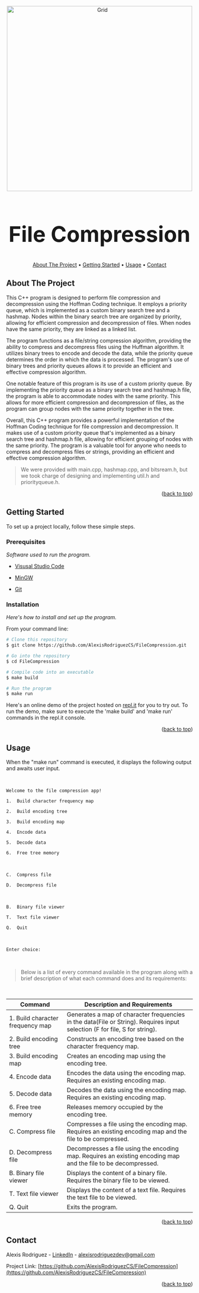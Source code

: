 <a name="readme-top"></a>

<p align="center">
  <img src="https://raw.githubusercontent.com/AlexisRodriguezCS/FileCompression/main/Images/Files.jpg" alt="Grid" style="display:block;margin:auto;" height="500">
</p>

<h1 align="center" style="font-size: 58px;">File Compression</h1>

<!-- TABLE OF CONTENTS -->
<p align="center">
  <a href="#about">About The Project</a> •
  <a href="#getting-started">Getting Started</a> •
  <a href="#usage">Usage</a> •
  <a href="#Contact">Contact</a>
</p>

<!-- ABOUT THE PROJECT -->

<a name="about"></a>

## About The Project

This C++ program is designed to perform file compression and decompression using the Hoffman Coding technique. It employs a priority queue, which is implemented as a custom binary search tree and a hashmap. Nodes within the binary search tree are organized by priority, allowing for efficient compression and decompression of files. When nodes have the same priority, they are linked as a linked list.

The program functions as a file/string compression algorithm, providing the ability to compress and decompress files using the Huffman algorithm. It utilizes binary trees to encode and decode the data, while the priority queue determines the order in which the data is processed. The program's use of binary trees and priority queues allows it to provide an efficient and effective compression algorithm.

One notable feature of this program is its use of a custom priority queue. By implementing the priority queue as a binary search tree and hashmap.h file, the program is able to accommodate nodes with the same priority. This allows for more efficient compression and decompression of files, as the program can group nodes with the same priority together in the tree.

Overall, this C++ program provides a powerful implementation of the Hoffman Coding technique for file compression and decompression. It makes use of a custom priority queue that's implemented as a binary search tree and hashmap.h file, allowing for efficient grouping of nodes with the same priority. The program is a valuable tool for anyone who needs to compress and decompress files or strings, providing an efficient and effective compression algorithm.

> We were provided with main.cpp, hashmap.cpp, and bitsream.h, but we took charge of designing and implementing util.h and priorityqueue.h.

<p align="right">(<a href="#readme-top">back to top</a>)</p>

<!-- GETTING STARTED -->

<a name="getting-started"></a>

## Getting Started

To set up a project locally, follow these simple steps.

### Prerequisites

_Software used to run the program._

- [Visusal Studio Code](https://code.visualstudio.com/)

- [MinGW](https://sourceforge.net/projects/mingw/)

- [Git](https://git-scm.com/)

### Installation

_Here's how to install and set up the program._

From your command line:

```bash
# Clone this repository
$ git clone https://github.com/AlexisRodriguezCS/FileCompression.git

# Go into the repository
$ cd FileCompression

# Compile code into an executable
$ make build

# Run the program
$ make run
```

Here's an online demo of the project hosted on [repl.it](https://replit.com/@Alexisrz/FileCompression) for you to try out. To run the demo, make sure to execute the 'make build' and 'make run' commands in the repl.it console.

<p align="right">(<a href="#readme-top">back to top</a>)</p>

<!-- USAGE -->

<a name="usage"></a>

## Usage

When the "make run" command is executed, it displays the following output and awaits user input.

<br>

`Welcome to the file compression app!`

`1.  Build character frequency map`

`2.  Build encoding tree`

`3.  Build encoding map`

`4.  Encode data`

`5.  Decode data`

`6.  Free tree memory`

<br>

`C.  Compress file`

`D.  Decompress file`

<br>

`B.  Binary file viewer`

`T.  Text file viewer`

`Q.  Quit`

<br>

`Enter choice: `

<br>

> Below is a list of every command available in the program along with a brief description of what each command does and its requirements:

<br>

| Command                          | Description and Requirements                                                                                               |
| -------------------------------- | -------------------------------------------------------------------------------------------------------------------------- |
| 1. Build character frequency map | Generates a map of character frequencies in the data(File or String). Requires input selection (F for file, S for string). |
| 2. Build encoding tree           | Constructs an encoding tree based on the character frequency map.                                                          |
| 3. Build encoding map            | Creates an encoding map using the encoding tree.                                                                           |
| 4. Encode data                   | Encodes the data using the encoding map. Requires an existing encoding map.                                                |
| 5. Decode data                   | Decodes the data using the encoding map. Requires an existing encoding map.                                                |
| 6. Free tree memory              | Releases memory occupied by the encoding tree.                                                                             |
| C. Compress file                 | Compresses a file using the encoding map. Requires an existing encoding map and the file to be compressed.                 |
| D. Decompress file               | Decompresses a file using the encoding map. Requires an existing encoding map and the file to be decompressed.             |
| B. Binary file viewer            | Displays the content of a binary file. Requires the binary file to be viewed.                                              |
| T. Text file viewer              | Displays the content of a text file. Requires the text file to be viewed.                                                  |
| Q. Quit                          | Exits the program.                                                                                                         |

<p align="right">(<a href="#readme-top">back to top</a>)</p>

<!-- CONTACT -->

<a name="contact"></a>

## Contact

Alexis Rodriguez - [LinkedIn](https://www.linkedin.com/in/alexisrodriguezcs/) - alexisrodriguezdev@gmail.com

Project Link: [https://github.com/AlexisRodriguezCS/FileCompression](https://github.com/AlexisRodriguezCS/FileCompression)

<p align="right">(<a href="#readme-top">back to top</a>)</p>
